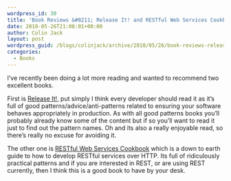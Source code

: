 ```yaml
---
wordpress_id: 30
title: 'Book Reviews &#8211; Release It! and RESTful Web Services Cookbook'
date: 2010-05-26T21:08:01+00:00
author: Colin Jack
layout: post
wordpress_guid: /blogs/colinjack/archive/2010/05/26/book-reviews-release-it-and-restful-web-services-cookbook.aspx
categories:
  - Books
---
```

I’ve recently been doing a lot more reading and wanted to recommend two excellent books. 

First is [Release It!](http://www.pragprog.com/titles/mnee/release-it), put simply I think every developer should read it as it’s full of good patterns/advice/anti-patterns related to ensuring your software behaves appropriately in production. As with all good patterns books you’ll probably already know some of the content but if so you’ll want to read it just to find out the pattern names. Oh and its also a really enjoyable read, so there’s really no excuse for avoiding it.

The other one is [RESTful Web Services Cookbook](http://oreilly.com/catalog/9780596801694) which is a down to earth guide to how to develop RESTful services over HTTP. Its full of ridiculously practical patterns and if you are interested in REST, or are using REST currently, then I think this is a good book to have by your desk.